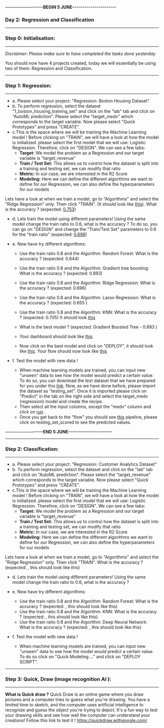 
**-------------------BEGIN 5 JUNE----------------------**


### **Day 2: Regression and Classification**

-------
### **Step 0: Initialisation:**
-------
*Disclaimer: Please make sure to have completed the tasks done yesterday*

You should now have 4 projects created, today we will essentially be using two of them: Regression and Classification. 

-----------------------------------
### **Step 1: Regression:**
-----------------------------------

- a. Please select your project: "Regression: Boston Housing Dataset"
- b. To perform regression, select the dataset "1_boston_housing_training_set" and click on the "lab" tab and click on "AutoML prediction". Please select the "target_medv" which corresponds to the target variable. Now please select "Quick Prototypes" and press "CREATE".
- c.This is the space where we will be training the Machine Learning model ! Before clicking on "TRAIN", we will have a look at how the model is initialized. please select the first model that we will use: Logistic Regression. Therefore, click on "DESIGN". We can see a few tabs:
    -  **Target:** We model the problem as a Regression and our target variable is "target_revenue"
    - **Train / Test Set:** This allows us to control how the dataset is split into a training and testing set, we can modify that ratio
    - **Metric:** In our case, we are interested in the R2 Score
    - **Modeling:** Here we can define the different algorithms we want to define for our Regression, we can also define the hyperparameters for our models

Lets have a look at when we train a model, go to "Algorithms" and select the "Ridge Regression" only. Then click "TRAIN". (It should look like [this](https://github.com/michalis0/ML_dataiku/blob/main/Day%201/Help/models.png)). What is the accuracy ? (expected: [0.753](https://github.com/michalis0/ML_dataiku/blob/main/Day%201/Help/accuracy_model.png))
    

- d. Lets train the model using different parameters! Using the same model change the train ratio to 0.6, what is the accuracy ? To do so, you can go on "DESIGN" and change the "Train/Test Set" parameters to 0.6 for the "train ratio"  (expected: [0.696](https://github.com/michalis0/ML_dataiku/blob/main/Day%201/Help/accuracy_model_2.png))

- e. Now have try different algorithms:
    - Use the train ratio 0.8 and the Algorithm: Random Forest: What is the accuracy ? (expected: 0.844)
    - Use the train ratio 0.8 and the Algorithm: Gradient tree boosting: What is the accuracy ? (expected: 0.893)
    - Use the train ratio 0.8 and the Algorithm: Ridge Regression: What is the accuracy ? (expected: 0.696)
    - Use the train ratio 0.8 and the Algorithm: Lasso Regression: What is the accuracy ? (expected: 0.655 )
    - Use the train ratio 0.8 and the Algorithm: KNN: What is the accuracy ? (expected: 0.705)
    It should look [this](https://github.com/michalis0/ML_dataiku/blob/main/Day%201/Help/model_selection_1.png)
    - What is the best model ? (expected: Gradient Boosted Tree - 0.893 )
    - Your dashboard should look like [this](https://github.com/michalis0/ML_dataiku/blob/main/Day%201/Help/best_models.png)

    - Now click on the best model and click on "DEPLOY", it should look like [this](https://github.com/michalis0/ML_dataiku/blob/main/Day%201/Help/best_models_deploy.png). Your flow should now look like [this](https://github.com/michalis0/ML_dataiku/blob/main/Day%201/Help/new_flow_deployed.png)

- f. Test the model with new data ! 
    - When machine learning models are trained, you can input new "unseen" data to see how the model would predict a certain value. To do so, you can download the test dataset that we have prepared for you under this [link](https://github.com/michalis0/ML_dataiku/blob/main/Day%202/Datasets/Regression/1_boston_housing_testing_set.csv). Now, as we have done before, please import the dataset as "testing_set". Once it is imported please click on "Predict" in the tab on the right side and select the target_medv (regression) model and create the recipe. 
    - Then select all the input columns, except the "medv" column and click on [run](https://github.com/michalis0/ML_dataiku/blob/main/Day%201/define_prediction.png)
    .
    - Once you get back to the "flow" you should see [this](https://github.com/michalis0/ML_dataiku/blob/main/Day%201/final_pipeline.png) pipeline, please click on testing_set_scored to see the predicted values. 





**-------------------END 5 JUNE----------------------**



-----------------------------------
### **Step 2: Classification:**
-----------------------------------

- a. Please select your project: "Regression: Customer Analytics Dataset"
- b. To perform regression, select the dataset and click on the "lab" tab and click on "AutoML prediction". Please select the "target_revenue" which corresponds to the target variable. Now please select "Quick Prototypes" and press "CREATE".
- c.This is the space where we will be training the Machine Learning model ! Before clicking on "TRAIN", we will have a look at how the model is initialized. please select the first model that we will use: Logistic Regression. Therefore, click on "DESIGN". We can see a few tabs:
    -  **Target:** We model the problem as a Regression and our target variable is "target_revenue"
    - **Train / Test Set:** This allows us to control how the dataset is split into a training and testing set, we can modify that ratio
    - **Metric:** In our case, we are interested in the R2 Score
    - **Modeling:** Here we can define the different algorithms we want to define for our Regression, we can also define the hyperparameters for our models

Lets have a look at when we train a model, go to "Algorithms" and select the "Ridge Regression" only. Then click "TRAIN". What is the accuracy ? (expected: , this should look like this)
    
- d. Lets train the model using different parameters! Using the same model change the train ratio to 0.6, what is the accuracy ? 

- e. Now have try different algorithms:
    - Use the train ratio 0.8 and the Algorithm: Random Forest: What is the accuracy ? (expected: , this should look like this)
    - Use the train ratio 0.8 and the Algorithm: KNN: What is the accuracy ? (expected: , this should look like this)
    - Use the train ratio 0.8 and the Algorithm: Deep Neural Network: What is the accuracy ? (expected: , this should look like this)
- f. Test the model with new data ! 
    - When machine learning models are trained, you can input new "unseen" data to see how the model would predict a certain value. To do so click on "Quick Modeling ..." and click on "DEPLOY SCRIPT". 



---------
### **Step 3: Quick, Draw (image recognition AI ):**
-----------------------------------

**What is Quick draw ?** Quick Draw is an online game where you draw pictures and a computer tries to guess what you're drawing. You have a limited time to sketch, and the computer uses artificial intelligence to recognize and guess the object you're trying to depict. It's a fun way to test your drawing skills and see how well the computer can understand your creations!
Follow this link to test it ! https://quickdraw.withgoogle.com/ 

